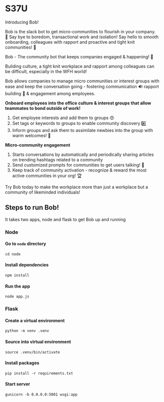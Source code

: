 # S37U

Introducing Bob!

Bob is the slack bot to get micro-communities to flourish in your company. :seedling: Say bye to boredom, transactional work and isolation! Say hello to smooth onboarding, colleagues with rapport and proactive and tight knit communities! :100:

Bob - The community bot that keeps companies engaged & happening! :handshake:

Building culture, a tight knit workplace and rapport among colleagues can be difficult, especially in the WFH world!

Bob allows companies to manage micro communities or interest groups with ease and keep the conversation going - fostering communication :loud_sound:  rapport building :handshake:  & engagement among employees.

**Onboard employees into the office culture & interest groups that allow teammates to bond outside of work!**

1. Get employee interests and add them to groups  :heart_eyes:
2. Set tags or keywords to groups to enable community discovery :hash:
3. Inform groups and ask them to assimilate newbies into the group with warm welcomes! :pray:

**Micro-community engagement**

1. Starts conversations by automatically and periodically sharing articles on trending hashtags related to a community
2. Send customized prompts for communities to get users talking! :speech_balloon:
3. Keep track of community activation - recognize & reward the most active communities in your org! :trophy:


Try Bob today to make the workplace more than just a workplace but a community of likeminded individuals!

## Steps to run Bob! 

It takes two apps, node and flask to get Bob up and running

### Node

#### Go to `node` directory

`cd node`

#### Install dependencies

`npm install`

#### Run the app

`node app.js`

### Flask

#### Create a virtual environment

`python -m venv .venv`

#### Source into virtual environment

`source .venv/bin/activate`

#### Install packages

`pip install -r requirements.txt`

#### Start server

`gunicorn -b 0.0.0.0:5001 wsgi:app`
